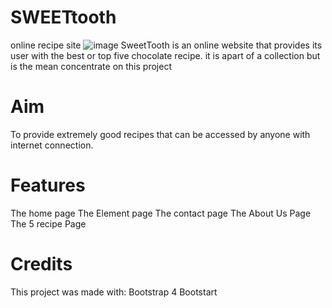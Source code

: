 # SWEETtooth
 online recipe site
 ![image](https://user-images.githubusercontent.com/56962721/69304931-5bcee900-0c5d-11ea-866f-9f67aa368227.png)
SweetTooth is an online website that provides its user with the best or top five chocolate recipe. it is apart of a collection but is the mean concentrate on this project
# Aim
To provide extremely good recipes that can be accessed by anyone with internet connection.
# Features
The home page
The Element page
The contact page
The About Us Page
The 5 recipe Page
# Credits
This project was made with:
Bootstrap 4
Bootstart 

